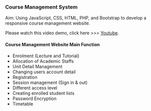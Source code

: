 ### Course Management System


Aim: Using JavaScript, CSS, HTML, PHP, and Bootstrap to develop a responsive course management website. 

Please watch this video demo, click here  >>> [Youtube](https://www.youtube.com/watch?v=4tdzcISoEv4).

#### Course Management Website Main Function
- Enrolment (Lecture and Tutorial)
- Allocation of Academic Staffs
- Unit Detail Management
- Changing users account detail
- Registration
- Session management (Sign in & out)
- Different access level
- Creating enrolled student lists
- Password Encryption 
- Timetable








